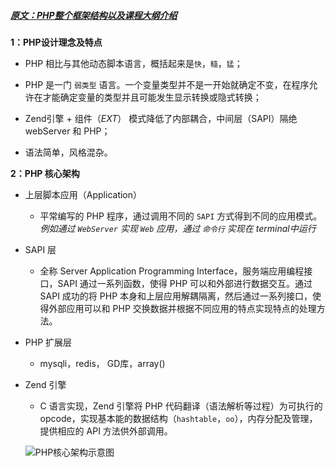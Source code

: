 #####  [原文：PHP整个框架结构以及课程大纲介绍](http://www.maiziedu.com/course/760-10995/)

**1：PHP设计理念及特点**

- PHP 相比与其他动态脚本语言，概括起来是`快`，`糙`，`猛`；

- PHP 是一门 `弱类型` 语言。一个变量类型并不是一开始就确定不变，在程序允许在才能确定变量的类型并且可能发生显示转换或隐式转换；

- Zend引擎 + 组件（*EXT*） 模式降低了内部耦合，中间层（SAPI）隔绝 webServer 和 PHP；

- 语法简单，风格混杂。

**2：PHP 核心架构**

- 上层脚本应用（Application）

	- 平常编写的 PHP 程序，通过调用不同的 `SAPI` 方式得到不同的应用模式。*例如通过 `WebServer` 实现 `Web` 应用，通过 `命令行` 实现在 terminal中运行*

- SAPI 层

	- 全称 Server Application Programming Interface，服务端应用编程接口，SAPI 通过一系列函数，使得 PHP 可以和外部进行数据交互。通过 SAPI 成功的将 PHP 本身和上层应用解耦隔离，然后通过一系列接口，使得外部应用可以和 PHP 交换数据并根据不同应用的特点实现特点的处理方法。

- PHP 扩展层

	- mysqli，redis， GD库，array()

- Zend 引擎

	- C 语言实现，Zend 引擎将 PHP 代码翻译（语法解析等过程）为可执行的 opcode，实现基本能的数据结构（`hashtable`，`oo`），内存分配及管理，提供相应的 API 方法供外部调用。

	![PHP核心架构示意图](http://oxkadystp.bkt.clouddn.com/PHP%E6%A0%B8%E5%BF%83%E6%9E%B6%E6%9E%84.png)
